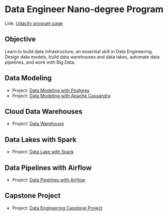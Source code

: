 # Data Engineer Nano-degree Program

Link: [Udacity program page](https://www.udacity.com/course/data-engineer-nanodegree--nd027)

## Objective

Learn to build data infrastructure, an essential skill in Data Engineering. Design data models, build data warehouses and data lakes, automate data pipelines, and work with Big Data.


## Data Modeling

* Project: [Data Modeling with Postgres](./udacity-1-data-modeling-postgres/)
* Project: [Data Modeling with Apache Cassandra](./udacity-2-data-modeling-cassandra/)


## Cloud Data Warehouses

* Project: [Data Warehouse](./udacity-3-data-warehouse/)


## Data Lakes with Spark

* Project: [Data Lake with Spark](./udacity-4-data-lakes-with-spark/)


## Data Pipelines with Airflow

* Project: [Data Pipelines with Airflow](./udacity-5-data-pipelines-with-airflow/)


## Capstone Project

* Project: [Data Engineering Capstone Project](./udacity-6-capstone-project/)

